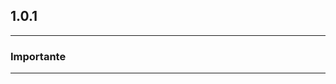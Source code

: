 ## 1.0.1
---------------------------------------------------------------------------------------------------------------------
### Importante
---------------------------------------------------------------------------------------------------------------------

